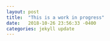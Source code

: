 ```yaml
---
layout: post
title:  "This is a work in progress"
date:   2018-10-26 23:56:33 -0400
categories: jekyll update
---
```

